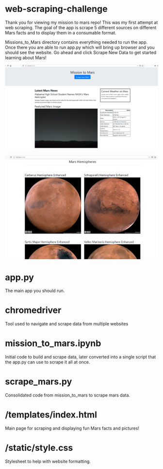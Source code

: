 # web-scraping-challenge

Thank you for viewing my mission to mars repo! This was my first attempt at web scraping. The goal of the app is scrape 5 different sources on different Mars facts and to display them in a consumable format. 

Missions_to_Mars directory contains everything needed to run the app. Once there you are able to run app.py which will bring up browser and you should see the website. Go ahead and click Scrape New Data to get started learning about Mars!

![mission_to_mars_1](Missions_to_Mars/mission_to_mars_1.png)

![mission_to_mars_2](Missions_to_Mars/mission_to_mars_2.png)

# app.py
The main app you should run.

# chromedriver
Tool used to navigate and scrape data from multiple websites

# mission_to_mars.ipynb
Initial code to build and scrape data, later converted into a single script that the app.py can use to scrape it all at once.

# scrape_mars.py
Consolidated code from mission_to_mars to scrape mars data.

# /templates/index.html
Main page for scraping and displaying fun Mars facts and pictures!

# /static/style.css
Stylesheet to help with website formatting.
